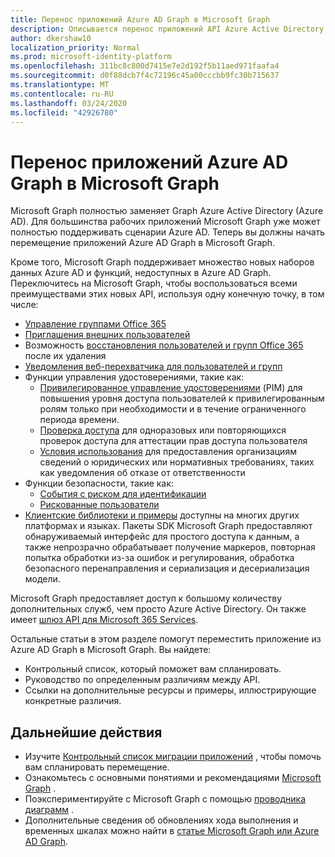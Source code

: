 ```yaml
---
title: Перенос приложений Azure AD Graph в Microsoft Graph
description: Описывается перенос приложений API Azure Active Directory (Azure AD) в API Microsoft Graph.
author: dkershaw10
localization_priority: Normal
ms.prod: microsoft-identity-platform
ms.openlocfilehash: 311bc8c800d7415e7e2d192f5b11aed971faafa4
ms.sourcegitcommit: d0f88dcb7f4c72196c45a00cccbb9fc30b715637
ms.translationtype: MT
ms.contentlocale: ru-RU
ms.lasthandoff: 03/24/2020
ms.locfileid: "42926780"
---
```

# <a name="migrate-azure-ad-graph-apps-to-microsoft-graph"></a>Перенос приложений Azure AD Graph в Microsoft Graph

Microsoft Graph полностью заменяет Graph Azure Active Directory (Azure AD). Для большинства рабочих приложений Microsoft Graph уже может полностью поддерживать сценарии Azure AD. Теперь вы должны начать перемещение приложений Azure AD Graph в Microsoft Graph.

Кроме того, Microsoft Graph поддерживает множество новых наборов данных Azure AD и функций, недоступных в Azure AD Graph. Переключитесь на Microsoft Graph, чтобы воспользоваться всеми преимуществами этих новых API, используя одну конечную точку, в том числе:

- [Управление группами Office 365](/graph/office365-groups-concept-overview)
- [Приглашения внешних пользователей](/graph/api/resources/invitation?view=graph-rest-1.0)
- Возможность [восстановления пользователей и групп Office 365](/graph/api/resources/directory?view=graph-rest-1.0) после их удаления
- [Уведомления веб-перехватчика для пользователей и групп](/graph/webhooks?toc=./ref/toc.json&view=graph-rest-1.0)
- Функции управления удостоверениями, такие как:
  - [Привилегированное управление удостоверениями](/graph/api/resources/privilegedidentitymanagement-root?view=graph-rest-beta) (PIM) для повышения уровня доступа пользователей к привилегированным ролям только при необходимости и в течение ограниченного периода времени.
  - [Проверка доступа](/graph/api/resources/accessreviews-root?view=graph-rest-beta) для одноразовых или повторяющихся проверок доступа для аттестации прав доступа пользователя
  - [Условия использования](/graph/api/resources/accessreviews-root?view=graph-rest-beta) для предоставления организациям сведений о юридических или нормативных требованиях, таких как уведомления об отказе от ответственности
- Функции безопасности, такие как:
  - [События с риском для идентификации](/graph/api/resources/identityriskevent?view=graph-rest-beta)
  - [Рискованные пользователи](/graph/api/resources/riskyuser?view=graph-rest-beta)
- [Клиентские библиотеки и примеры](/graph/) доступны на многих других платформах и языках. Пакеты SDK Microsoft Graph предоставляют обнаруживаемый интерфейс для простого доступа к данным, а также непрозрачно обрабатывает получение маркеров, повторная попытка обработки из-за ошибок и регулирования, обработка безопасного перенаправления и сериализация и десериализация модели.

Microsoft Graph предоставляет доступ к большому количеству дополнительных служб, чем просто Azure Active Directory. Он также имеет [шлюз API для Microsoft 365 Services](/graph/).

Остальные статьи в этом разделе помогут переместить приложение из Azure AD Graph в Microsoft Graph. Вы найдете:

- Контрольный список, который поможет вам спланировать.
- Руководство по определенным различиям между API.
- Ссылки на дополнительные ресурсы и примеры, иллюстрирующие конкретные различия.

## <a name="next-steps"></a>Дальнейшие действия

- Изучите [Контрольный список миграции приложений](migrate-azure-ad-graph-planning-checklist.md) , чтобы помочь вам спланировать перемещение.
- Ознакомьтесь с основными понятиями и рекомендациями [Microsoft Graph](/graph/overview) .
- Поэкспериментируйте с Microsoft Graph с помощью [проводника диаграмм](https://aka.ms/ge) .
- Дополнительные сведения об обновлениях хода выполнения и временных шкалах можно найти в [статье Microsoft Graph или Azure AD Graph](https://developer.microsoft.com/graph/blogs/microsoft-graph-or-azure-ad-graph/).
